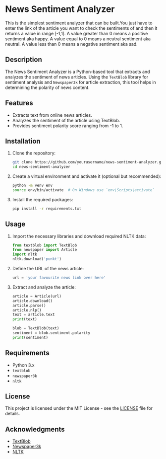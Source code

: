 # News Sentiment Analyzer
This is the simplest sentiment analyzer that can be built.You just have to enter the link of the article you want to check the sentiments of and then it returns a value in range [-1,1].
A value greater than 0 means a positive sentiment aka happy.
A value equal to 0 means a neutral sentiment aka neutral.
A value less than 0 means a negative sentiment aka sad.

## Description
The News Sentiment Analyzer is a Python-based tool that extracts and analyzes the sentiment of news articles. Using the `TextBlob` library for sentiment analysis and `Newspaper3k` for article extraction, this tool helps in determining the polarity of news content. 

## Features
- Extracts text from online news articles.
- Analyzes the sentiment of the article using TextBlob.
- Provides sentiment polarity score ranging from -1 to 1.

## Installation
1. Clone the repository:
    ```bash
    git clone https://github.com/yourusername/news-sentiment-analyzer.git
    cd news-sentiment-analyzer
    ```

2. Create a virtual environment and activate it (optional but recommended):
    ```bash
    python -m venv env
    source env/bin/activate  # On Windows use `env\Scripts\activate`
    ```

3. Install the required packages:
    ```bash
    pip install -r requirements.txt
    ```

## Usage
1. Import the necessary libraries and download required NLTK data:
    ```python
    from textblob import TextBlob
    from newspaper import Article
    import nltk
    nltk.download('punkt')
    ```

2. Define the URL of the news article:
    ```python
    url = 'your favourite news link over here'
    ```

3. Extract and analyze the article:
    ```python
    article = Article(url)
    article.download()
    article.parse()
    article.nlp()
    text = article.text
    print(text)
    
    blob = TextBlob(text)
    sentiment = blob.sentiment.polarity
    print(sentiment)
    ```

## Requirements
- Python 3.x
- `textblob`
- `newspaper3k`
- `nltk`

## License
This project is licensed under the MIT License - see the [LICENSE](LICENSE) file for details.

## Acknowledgments
- [TextBlob](https://textblob.readthedocs.io/en/dev/)
- [Newspaper3k](https://newspaper.readthedocs.io/en/latest/)
- [NLTK](https://www.nltk.org/)
